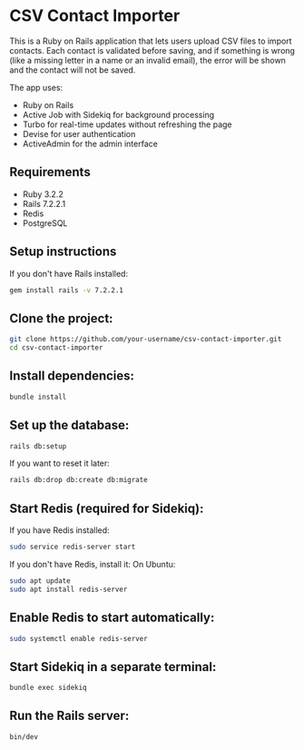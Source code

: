 # CSV Contact Importer

This is a Ruby on Rails application that lets users upload CSV files to import contacts. Each contact is validated before saving, and if something is wrong (like a missing letter in a name or an invalid email), the error will be shown and the contact will not be saved.

The app uses:
- Ruby on Rails
- Active Job with Sidekiq for background processing
- Turbo for real-time updates without refreshing the page
- Devise for user authentication
- ActiveAdmin for the admin interface

## Requirements

- Ruby 3.2.2
- Rails 7.2.2.1
- Redis
- PostgreSQL

## Setup instructions

If you don't have Rails installed:

```bash
gem install rails -v 7.2.2.1
```

## Clone the project:
```bash
git clone https://github.com/your-username/csv-contact-importer.git
cd csv-contact-importer
```
## Install dependencies:
```bash
bundle install
```
## Set up the database:
```bash
rails db:setup
```
If you want to reset it later:
```bash
rails db:drop db:create db:migrate
```
## Start Redis (required for Sidekiq):
If you have Redis installed:
```bash
sudo service redis-server start
```
If you don't have Redis, install it:
On Ubuntu:
```bash
sudo apt update
sudo apt install redis-server
```
## Enable Redis to start automatically:
```bash
sudo systemctl enable redis-server
```
## Start Sidekiq in a separate terminal:
```bash
bundle exec sidekiq
```
## Run the Rails server:
```bash
bin/dev
```
